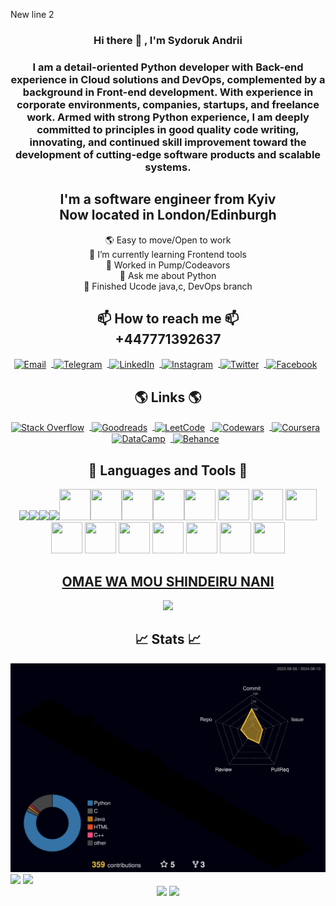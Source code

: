 New line 2

<h3 align="center"> Hi there 👋 , I'm Sydoruk Andrii <h3>

<p align="center">I am a detail-oriented Python developer with Back-end experience in Cloud solutions and DevOps,
complemented by a background in Front-end development.
With experience in corporate environments, companies, startups, and freelance work.
Armed with strong Python experience, I am deeply committed to principles in good quality code
writing, innovating, and continued skill improvement toward the development of cutting-edge
software products and scalable systems.</p>

<h2 align="center"> I'm a software engineer from Kyiv <br>  Now located in London/Edinburgh  </h2>

<p align="center">
🌎 Easy to move/Open to work <br/>
🌱 I’m currently learning Frontend tools <br/>
🔭 Worked in Pump/Codeavors <br/>
💬 Ask me about Python <br/>
🏁 Finished Ucode java,c, DevOps branch  <br/>
</p>

<h2 align="center"> 📫 How to reach me 📫 <br> +447771392637 </h2>
<div align="center">
    <a href="mailto:asydoruka@gmail.com">
        <img src="https://img.icons8.com/ios-filled/50/808080/email.png" alt="Email" style="width:50px;height:50px;vertical-align:middle;margin-right:8px;">
    </a>
    <a href="https://t.me/nnnocturny">
        <img src="https://img.icons8.com/ios-filled/50/808080/telegram-app.png" alt="Telegram" style="width:50px;height:50px;vertical-align:middle;margin-right:8px;">
    </a>
    <a href="https://www.linkedin.com/in/asydoruka/">
        <img src="https://img.icons8.com/ios-filled/50/808080/linkedin.png" alt="LinkedIn" style="width:50px;height:50px;vertical-align:middle;margin-right:8px;">
    </a>
    <a href="https://www.instagram.com/technnoc">
        <img src="https://img.icons8.com/ios-filled/50/808080/instagram.png" alt="Instagram" style="width:50px;height:50px;vertical-align:middle;margin-right:8px;" class="icon">
    </a>
    <a href="https://twitter.com/nnnocturny">
        <img src="https://img.icons8.com/ios-filled/50/808080/twitter.png" alt="Twitter" style="width:50px;height:50px;vertical-align:middle;margin-right:8px;" class="icon">
    </a>
    <a href="https://www.facebook.com/profile.php?id=100004794157598">
        <img src="https://img.icons8.com/ios-filled/50/808080/facebook.png" alt="Facebook" style="width:50px;height:50px;vertical-align:middle;margin-right:8px;" class="icon">
    </a>
</div>

<h2 align="center"> 🌎 Links 🌎 </h2>

<div align="center">
    <a href="https://stackoverflow.com/users/12107506/nnnocturn">
        <img src="https://upload.wikimedia.org/wikipedia/commons/thumb/e/ef/Stack_Overflow_icon.svg/768px-Stack_Overflow_icon.svg.png" alt="Stack Overflow" style="width:50px;height:50px;vertical-align:middle;margin-right:8px;">
    </a>
    <a href="https://www.goodreads.com/user/show/175010549-andrii-sydoruk">
        <img src="https://img.icons8.com/ios-filled/50/808080/goodreads.png" alt="Goodreads" style="width:50px;height:50px;vertical-align:middle;margin-right:8px;">
    </a>
    <a href="https://leetcode.com/nnocturnnn">
        <img src="https://upload.wikimedia.org/wikipedia/commons/8/8e/LeetCode_Logo_1.png" alt="LeetCode" style="width:50px;height:50px;vertical-align:middle;margin-right:8px;">
    </a>
    <a href="https://www.codewars.com/users/nnocturnnn">
        <img src="https://cdn.prod.website-files.com/62e95dddfb380a0e61193e7d/6363e7db70db732290fa3db6_logo-256.png" alt="Codewars" style="width:50px;height:50px;vertical-align:middle;margin-right:8px;">
    </a>
    <a href="https://www.coursera.org/user/e8e44ed474478c74906bf8e94cf21ae5">
        <img src="https://upload.wikimedia.org/wikipedia/commons/thumb/9/97/Coursera-Logo_600x600.svg/2048px-Coursera-Logo_600x600.svg.png" alt="Coursera" style="width:50px;height:50px;vertical-align:middle;margin-right:8px;">
    </a>
    <a href="https://www.datacamp.com/portfolio/tusabas12">
        <img src="https://play-lh.googleusercontent.com/zIO-uuTBjFigUIswv_h9S0-wVIkno_obwannvzr7NrXbh_MXL_khqV7gEqBly6KXEi4" alt="DataCamp" class="icon" style="width:50px;height:50px;vertical-align:middle;margin-right:8px;">
    </a>
    <a href="https://www.behance.net/0bf478c9">
        <img src="https://img.icons8.com/ios-filled/50/808080/behance.png" alt="Behance" style="width:50px;height:50px;vertical-align:middle;margin-right:8px;">
    </a>
</div>


<h2 align="center"> 🗿 Languages and Tools 🗿</h2>

<div align="center">
<img src="https://img.icons8.com/color/48/000000/django.png"/><img src="https://img.icons8.com/plasticine/50/000000/bash.png"/><img src="https://img.icons8.com/color/48/000000/c-programming.png"/><img src="https://img.icons8.com/color/48/000000/c-plus-plus-logo.png"/><img src="https://img.icons8.com/dusk/64/000000/python.png" width="50" height="50"/><img src="https://img.icons8.com/wired/64/000000/sql.png"width="50" height="50"/><img src="https://img.icons8.com/dusk/64/000000/java-coffee-cup-logo.png" width="50" height="50"/><img src="https://img.icons8.com/dusk/64/000000/javascript.png" width="50" height="50" /><img src="https://img.icons8.com/dusk/64/000000/html-5.png" width="50" height="50"/>
<img src="https://cdn.icon-icons.com/icons2/2407/PNG/512/aws_icon_146074.png" width="50" height="50"/>
<img src="https://cdn.worldvectorlogo.com/logos/fastapi.svg" width="50" height="50"/>
<img src="https://cdn-icons-png.flaticon.com/512/919/919853.png" width="50" height="50"/>
<img src="https://cdn4.iconfinder.com/data/icons/google-i-o-2016/512/google_firebase-2-512.png" width="50" height="50"/>
<img src="https://img.icons8.com/ios/500/flask.png" width="50" height="50"/>
<img src="https://cdn.iconscout.com/icon/free/png-256/mongodb-5-1175140.png" width="50" height="50"/>
<img src="https://cdn4.iconfinder.com/data/icons/redis-2/1451/Untitled-2-512.png" width="50" height="50"/>
<img src="https://git-scm.com/images/logos/downloads/Git-Icon-1788C.png" width="50" height="50"/>
<img src="https://upload.wikimedia.org/wikipedia/commons/thumb/e/e9/Jenkins_logo.svg/1200px-Jenkins_logo.svg.png" width="50" height="50"/>
<img src="https://upload.wikimedia.org/wikipedia/commons/thumb/b/b2/Bootstrap_logo.svg/2560px-Bootstrap_logo.svg.png" width="50" height="50"/>
</div>

<h2 align="center"><a href="https://github.com/nnocturnnn/T-Rex_JavaFX">OMAE WA MOU SHINDEIRU NANI</a></h2>
<div align="center">
    <img src="lol.gif">
</div>
<h2 align="center">📈 Stats 📈</h2>
<div align="center">
    <img src="./profile-3d-contrib/profile-night-rainbow.svg" width=800>
</div>
<div align="center" style="display: inline-block;">
    <img src="https://github-readme-stats.vercel.app/api/top-langs/?username=nnocturnnn&langs_count=8&show_icons=true&layout=compact&theme=vision-friendly-dark" height=200>
    <img src="https://github-readme-stats.vercel.app/api?username=nnocturnnn&show_icons=true&theme=vision-friendly-dark" height=200>
</div>
<!-- <img src="stat.png" width="800"> -->

<div align="center" >
    <img src="https://leetcard.jacoblin.cool/nnocturnnn?ext=heatmap" width=800>
    <img src="https://codewars-stats-ignacio-cuadra.vercel.app/?username=nnocturnnn" width=800>
</div>

<!--
**nnocturnnn/nnocturnnn** is a ✨ _special_ ✨ repository because its `README.md` (this file) appears on your GitHub profile.

Here are some ideas to get you started:

- 🔭 I’m currently working on ...
- 🌱 I’m currently learning ...
- 👯 I’m looking to collaborate on ...
- 🤔 I’m looking for help with ...
- 💬 Ask me about ...
- 📫 How to reach me: ...
- 😄 Pronouns: ...
- ⚡ Fun fact: ...
-->


